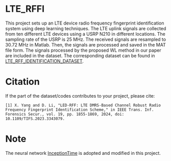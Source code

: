 # LTE_RFFI
This project sets up an LTE device radio frequency fingerprint identification system using deep learning techniques. The LTE uplink signals are collected from ten different LTE devices using a USRP N210 in different locations. The sampling rate of the USRP is 25 MHz. The received signals are resampled to 30.72 MHz in Matlab. Then, the signals are processed and saved in the MAT file form. The signals processed by the proposed WL method in our paper are included in the dataset. The corresponding dataset can be found in [LTE_RFF_IDENTIFICATION_DATASET](https://ieee-dataport.org/documents/lterffidentificationdataset).
#  Citation
If the part of the dataset/codes contributes to your project, please cite:

```
[1] X. Yang and D. Li, "LED-RFF: LTE DMRS-Based Channel Robust Radio Frequency Fingerprint Identification Scheme," in IEEE Trans. Inf. Forensics Secur., vol. 19, pp. 1855-1869, 2024, doi: 10.1109/TIFS.2023.3343079.
```
# Note
The neural network [InceptionTime](https://github.com/hfawaz/InceptionTime) is adopted and modified in this project.
